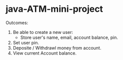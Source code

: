 # java-ATM-mini-project

Outcomes:
   1. Be able to create a new user: 
       - Store user's name, email, account balance, pin.
   2. Set user pin.
   3. Deposite / Withdrawl money from account.
   4. View current Account balance.
